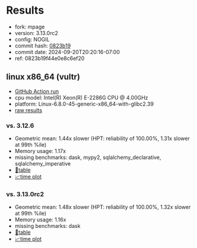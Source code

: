 # Results

- fork: mpage
- version: 3.13.0rc2
- config: NOGIL
- commit hash: [0823b19](https://github.com/mpage/cpython/commit/0823b19)
- commit date: 2024-09-20T20:20:16-07:00
- ref: 0823b19f44e0e8c6ef20

## linux x86_64 (vultr)

- [GitHub Action run](https://github.com/facebookexperimental/free-threading-benchmarking/actions/runs/10969284643)
- cpu model: Intel(R) Xeon(R) E-2286G CPU @ 4.00GHz
- platform: Linux-6.8.0-45-generic-x86_64-with-glibc2.39
- [raw results](bm-20240920-vultr-x86_64-mpage-0823b19f44e0e8c6ef20-3.13.0rc2-0823b19.json)

### vs. 3.12.6

- Geometric mean: 1.44x slower (HPT: reliability of 100.00%, 1.31x slower at 99th %ile)
- Memory usage: 1.17x
- missing benchmarks: dask, mypy2, sqlalchemy_declarative, sqlalchemy_imperative
- [📄table](bm-20240920-vultr-x86_64-mpage-0823b19f44e0e8c6ef20-3.13.0rc2-0823b19-vs-3.12.6.md)
- [📈time plot](bm-20240920-vultr-x86_64-mpage-0823b19f44e0e8c6ef20-3.13.0rc2-0823b19-vs-3.12.6.svg)

### vs. 3.13.0rc2

- Geometric mean: 1.48x slower (HPT: reliability of 100.00%, 1.32x slower at 99th %ile)
- Memory usage: 1.16x
- missing benchmarks: dask
- [📄table](bm-20240920-vultr-x86_64-mpage-0823b19f44e0e8c6ef20-3.13.0rc2-0823b19-vs-3.13.0rc2.md)
- [📈time plot](bm-20240920-vultr-x86_64-mpage-0823b19f44e0e8c6ef20-3.13.0rc2-0823b19-vs-3.13.0rc2.svg)

